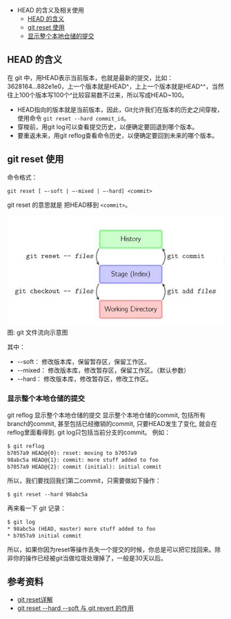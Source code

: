 
- HEAD 的含义及相关使用
  - [HEAD 的含义](#head)      
  - [git reset 使用](#reset)     
  - [显示整个本地仓储的提交](#reflog)   
  
  

## <a id="head">HEAD 的含义</a>
在 git 中，用HEAD表示当前版本，也就是最新的提交，比如：3628164...882e1e0，上一个版本就是HEAD^，上上一个版本就是HEAD^^，当然往上100个版本写100个^比较容易数不过来，所以写成HEAD~100。

 * HEAD指向的版本就是当前版本，因此，Git允许我们在版本的历史之间穿梭，使用命令 `git reset --hard commit_id`。
 * 穿梭前，用git log可以查看提交历史，以便确定要回退到哪个版本。
 * 要重返未来，用git reflog查看命令历史，以便确定要回到未来的哪个版本。

## <a id="reset">git reset 使用</a>
命令格式：

    git reset [ –-soft | –-mixed | –-hard] <commit>
git reset <commit> 的意思就是 把HEAD移到 `<commit>`。
  
![git 文件流向示意图](../images/git-workspace-stage-history.png)    
图: git 文件流向示意图

其中：      
* --soft：   修改版本库，保留暂存区，保留工作区。
* --mixed：  修改版本库，修改暂存区，保留工作区。（默认参数）
* --hard：   修改版本库，修改暂存区，修改工作区。

### <a id="reflog">显示整个本地仓储的提交<a/>
git reflog 显示整个本地仓储的提交
显示整个本地仓储的commit, 包括所有branch的commit, 甚至包括已经撤销的commit, 只要HEAD发生了变化, 就会在reflog里面看得到. git log只包括当前分支的commit。
例如：

    $ git reflog
    b7057a9 HEAD@{0}: reset: moving to b7057a9
    98abc5a HEAD@{1}: commit: more stuff added to foo
    b7057a9 HEAD@{2}: commit (initial): initial commit

所以，我们要找回我们第二commit，只需要做如下操作：
    
    $ git reset --hard 98abc5a

再来看一下 git 记录：

    $ git log
    * 98abc5a (HEAD, master) more stuff added to foo
    * b7057a9 initial commit

所以，如果你因为reset等操作丢失一个提交的时候，你总是可以把它找回来。除非你的操作已经被git当做垃圾处理掉了，一般是30天以后。

## 参考资料
* [git reset详解](https://segmentfault.com/a/1190000009658888)    
* [git reset --hard --soft 与 git revert 的作用](https://www.jianshu.com/p/952d83fc5bc8)    


